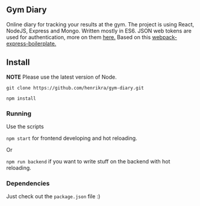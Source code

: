 ## Gym Diary
Online diary for tracking your results at the gym. The project is using React, NodeJS, Express and Mongo.
Written mostly in ES6. JSON web tokens are used for authentication, more on them [here.](https://jwt.io/)
Based on this [webpack-express-boilerplate.](https://github.com/christianalfoni/webpack-express-boilerplate)

## Install

**NOTE** Please use the latest version of Node.

`git clone https://github.com/henrikra/gym-diary.git`

`npm install`

### Running

Use the scripts

`npm start` for frontend developing and hot reloading.

Or

`npm run backend` if you want to write stuff on the backend with hot reloading.

### Dependencies

Just check out the `package.json` file :)